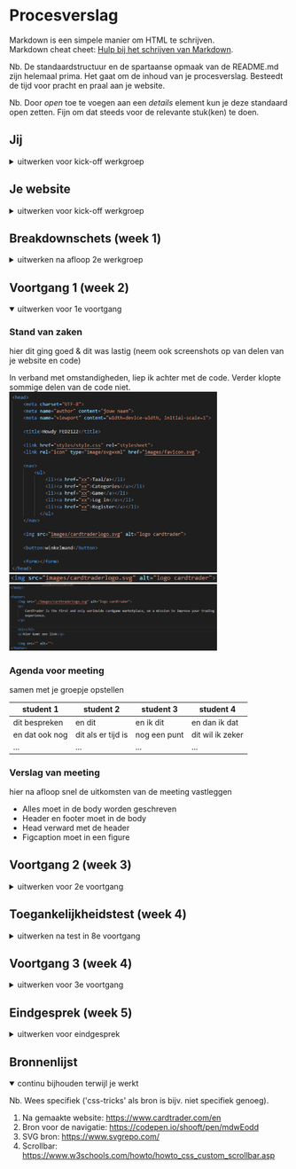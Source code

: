 # Procesverslag
Markdown is een simpele manier om HTML te schrijven.  
Markdown cheat cheet: [Hulp bij het schrijven van Markdown](https://github.com/adam-p/markdown-here/wiki/Markdown-Cheatsheet).

Nb. De standaardstructuur en de spartaanse opmaak van de README.md zijn helemaal prima. Het gaat om de inhoud van je procesverslag. Besteedt de tijd voor pracht en praal aan je website.

Nb. Door *open* toe te voegen aan een *details* element kun je deze standaard open zetten. Fijn om dat steeds voor de relevante stuk(ken) te doen.





## Jij

<details>
<summary>uitwerken voor kick-off werkgroep</summary>

### Auteur:
Balinh Khoang

#### Je startniveau:
Rode piste

#### Je focus:
Responsive
 
</details>





## Je website

<details>
<summary>uitwerken voor kick-off werkgroep</summary>

### Je opdracht:
https://www.cardtrader.com/en 

#### Screenshot(s) van de eerste pagina (small screen): 
Homepage 
<img src="./images/home.png" width="375px" alt="homepage">

#### Screenshot(s) van de tweede pagina (small screen):
itemlisting
<img src="./images/item.png" width="375px" alt="itemlisting">
 
</details>



## Breakdownschets (week 1)

<details>
<summary>uitwerken na afloop 2e werkgroep</summary>

### de hele pagina: 
<img src="./images/Fullpagebreakdown.jpg" width="375px" alt="breakdown van de hele pagina">

### dynamisch deel (bijv menu): 
<img src="./images/nav-open.jpg" width="375px" alt="breakdown van een dynamisch deel">

### wellicht nog een dynamisch deel (bijv filter): 
<img src="./images/dummy-plaatje.jpg" width="375px" alt="breakdown van nog een dynamisch deel">

</details>





## Voortgang 1 (week 2)

<details open>
<summary>uitwerken voor 1e voortgang</summary>

### Stand van zaken
hier dit ging goed & dit was lastig (neem ook screenshots op van delen van je website en code)

In verband met omstandigheden, liep ik achter met de code. Verder klopte sommige delen van de code niet. 
<img src="./images/mistake1.png" width="375px" alt="mistake1">
<img src="./images/mistake2.png" width="375px" alt="mistake2">
<img src="./images/mistake3.png" width="375px" alt="mistake3">

### Agenda voor meeting
samen met je groepje opstellen

| student 1      | student 2          | student 3    | student 4        |
| ---            | ---                | ---          | ---              |
| dit bespreken  | en dit             | en ik dit    | en dan ik dat    |
| en dat ook nog | dit als er tijd is | nog een punt | dit wil ik zeker |
| ...            | ...                | ...          | ...              |


### Verslag van meeting
hier na afloop snel de uitkomsten van de meeting vastleggen

- Alles moet in de body worden geschreven
- Header en footer moet in de body
- Head verward met de header
- Figcaption moet in een figure

</details>





## Voortgang 2 (week 3)

<details>
<summary>uitwerken voor 2e voortgang</summary>

### Stand van zaken
hier dit ging goed & dit was lastig (neem ook screenshots op van delen van je website en code)


### Agenda voor meeting
samen met je groepje opstellen

| student 1      | student 2          | student 3    | student 4        |
| ---            | ---                | ---          | ---              |
| dit bespreken  | en dit             | en ik dit    | en dan ik dat    |
| en dat ook nog | dit als er tijd is | nog een punt | dit wil ik zeker |
| ...            | ...                | ...          | ...              |


### Verslag van meeting
hier na afloop snel de uitkomsten van de meeting vastleggen

- punt 1
- punt 2
- nog een punt
- ...
	Niet aanwezig

</details>





## Toegankelijkheidstest (week 4)

<details>
<summary>uitwerken na test in 8e voortgang</summary>

### Bevindingen
Lijst met je bevindingen die in de test naar voren kwamen:

#### Titel eerste bevinding: Taal van de website code
Hier korte omschrijving (met indien nodig een afbeelding)
De website is staat in de code op Nederlands, maar de website is in het Engels geschreven.

Hier een omschrijving van hoe het opgelost kan worden (met indien nodig een afbeelding)
Verander de "NL" in de HTML taal naar "EN"

#### Titel tweede bevinding: Met TAB toets door de website
Hier korte omschrijving (met indien nodig een afbeelding)
Bijna alles werkt met de tab toets. Gezien het een marketplace website is, moeten de afbeeldingen ook toegankelijk zijn met de TAB toets.
Maar die werkt nu nog niet. 

Hier een omschrijving van hoe het opgelost kan worden (met indien nodig een afbeelding)
De afbeeldingen die je naar een andere pagina sturen, moeten een link worden. 

#### Titel volgende bevinding: Parkinson / Spasmes
Hier korte omschrijving (met indien nodig een afbeelding)
De website is prima te bedienen met gekke bewegingen, een carousel bedienen met naar links en rechts ging wel lastiger.

Hier een omschrijving van hoe het opgelost kan worden (met indien nodig een afbeelding)


#### Titel nog een bevinding. 
Hier korte omschrijving (met indien nodig een afbeelding)

Hier een omschrijving van hoe het opgelost kan worden (met indien nodig een afbeelding)

</details>





## Voortgang 3 (week 4)

<details>
<summary>uitwerken voor 3e voortgang</summary>

### Stand van zaken
hier dit ging goed & dit was lastig (neem ook screenshots op van delen van je website en code)


### Agenda voor meeting
samen met je groepje opstellen

| student 1      | student 2          | student 3    | student 4        |
| ---            | ---                | ---          | ---              |
| dit bespreken  | en dit             | en ik dit    | en dan ik dat    |
| en dat ook nog | dit als er tijd is | nog een punt | dit wil ik zeker |
| ...            | ...                | ...          | ...              |


### Verslag van meeting
hier na afloop snel de uitkomsten van de meeting vastleggen

- 1 figure per figcaption
- gebruik span bij de figcaption
- footer met <ul> & <li>
- em, px, % -> meer consistency
- calc % aanpassen. Zou maar op 1 device kunnen werken

</details>





## Eindgesprek (week 5)

<details>
<summary>uitwerken voor eindgesprek</summary>

### Stand van zaken
hier dit ging goed & dit was lastig (neem ook screenshots op van delen van je website en code)

### Screenshot(s)

hier screenshot(s) van je eindresultaat

</details>





## Bronnenlijst

<details open>
<summary>continu bijhouden terwijl je werkt</summary>

Nb. Wees specifiek ('css-tricks' als bron is bijv. niet specifiek genoeg).

1. Na gemaakte website:  https://www.cardtrader.com/en
2. Bron voor de navigatie: https://codepen.io/shooft/pen/mdwEodd
3. SVG bron: https://www.svgrepo.com/
4. Scrollbar: https://www.w3schools.com/howto/howto_css_custom_scrollbar.asp

</details>
